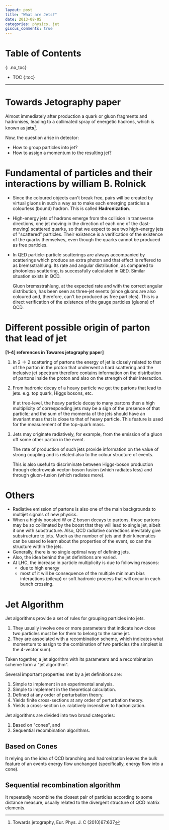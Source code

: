 ```yaml
---
layout: post
title: "What are Jets?"
date: 2013-08-05
categories: physics, jet
giscus_comments: true
---
```


# Table of Contents
{: .no_toc}

* TOC
{:toc}

------------------------------------

# Towards Jetography paper

Almost immediately after production a quark or gluon fragments and hadronises, leading to a collimated spray of energetic hadrons, which is known as **jets**[^jetography].

[^jetography]: Towards jetography, Eur. Phys. J. C (2010)67:637

Now, the question arise in detector:

- How to group particles into jet?
- How to assign a momentum to the resulting jet?

# Fundamental of particles and their interactions by william B. Rolnick

- Since the coloured objects can't break free, pairs will be created by virtual gluons in such a way as to make each emerging particles a colourless (bound) hadron. This is called **Hadronization**.
- High-energy jets of hadrons emerge from the collision in transverse directions, one jet moving in the direction of each one of the (fast-moving) scattered quarks, so that we expect to see two high-energy jets of "scattered" particles. Their existence is a verification of the existence of the quarks themselves, even though the quarks cannot be produced as free particles.
- In QED particle-particle scatterings are always accompanied by scatterings which produce an extra photon and that effect is reffered to as bremsstrahlung. Its rate and angular distribution, as compared to photonless scattering, is successfully calculated in QED. Similar situation exists in QCD.

  Gluon bremsstrahlung, at the expected rate and with the correct angular distribution, has been seen as three-jet events (since gluons are also coloured and, therefore, can't be produced as free particles). This is a direct verification of the existence of the gauge particles (gluons) of QCD.

# Different possible origin of parton that lead of jet

**[1-4] references in Towares jetography paper]**

1. In $2\rightarrow 2$ scattering of partons the energy of jet is closely related to that of the parton in the proton that underwent a hard scattering and the inclusive jet spectrum therefore contains information on the distribution of partons inside the proton and also on the strength of their interaction.
2. From hadronic decay of a heavy particle we get the partons that lead to jets. e.g. top quark, Higgs bosons, etc.

   If at tree-level, the heavy particle decay to many partons then a high multiplicity of corresponding jets may be a sign of the presence of that particle; and the sum of the momenta of the jets should have an invariant mass that is close to that of heavy particle. This feature is used for the measurement of the top-quark mass.

3. Jets may originate radiatively, for example, from the emission of a gluon off some other parton in the event.

   The rate of production of such jets provide information on the value of strong coupling and is related also to the colour structure of events.

   This is also useful to discriminate between Higgs-boson production through electroweak vector-boson fusion (which radiates less) and through gluon-fusion (which radiates more).

# Others

- Radiative emission of partons is also one of the main backgrounds to multijet signals of new physics.
- When a highly boosted W or Z boson decays to partons, those partons may be so collimated by the boost that they will lead to single jet, albeit it one with substructure. Also, QCD radiative corrections inevitably give substructure to jets. Much as the number of jets and their kinematics can be ussed to learn about the properties of the event, so can the structure within the jets.
- Generally, there is no single optimal way of defining jets.
- Also, the idea behind the jet definitions are varied.
- At LHC, the increase in particle multiplicity is due to following reasons:
  - due to high energy
  - most of it will be consequence of the multiple minimum bias interactions (pileup) or soft hadronic process that will occur in each bunch crossing.

# Jet Algorithm

Jet algorithms provide a set of rules for grouping particles into jets.

1. They usually involve one or more parameters that indicate how close two particles must be for them to belong to the same jet.
2. They are associated with a recombination scheme, which indicates what momentum to assign to the combination of two particles (the simplest is the 4-vector sum).

Taken together, a jet algorithm with its parameters and a recombination scheme form a "jet algorithm".

Several important properties met by a jet definitions are:

1. Simple to implement in an experimental analysis.
2. Simple to implement in the theoretical calculation.
3. Defined at any order of perturbation theory.
4. Yields finite cross-sections at any order of perturbation theory.
5. Yields a cross-section i.e. ralatively insensitive to hadronization.

Jet algorithms are divided into two broad categories:

1. Based on "cones", and
2. Sequential recombination algorithms.

## Based on Cones

It relying on the idea of QCD branching and hadronization leaves the bulk feature of an events energy flow unchanged (specifically, energy flow into a cone).

## Sequential recombination algorithm

It repeatedly recombine the closest pair of particles according to some distance measure, usually related to the divergent structure of QCD matrix elements.
